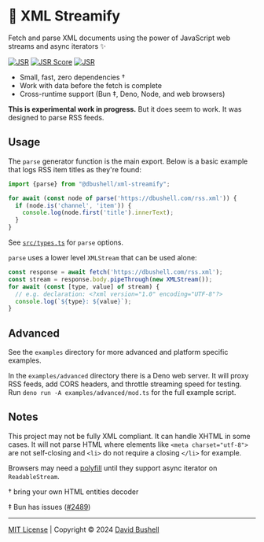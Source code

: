 # 📰 XML Streamify

Fetch and parse XML documents using the power of JavaScript web streams and async iterators ✨

[![JSR](https://jsr.io/badges/@dbushell/xml-streamify?labelColor=98e6c8)](https://jsr.io/@dbushell/xml-streamify) [![JSR Score](https://jsr.io/badges/@dbushell/xml-streamify/score?labelColor=98e6c8)](https://jsr.io/@dbushell/xml-streamify) [![JSR](https://jsr.io/badges/@dbushell?labelColor=98e6c8)](https://jsr.io/@dbushell)

* Small, fast, zero dependencies †
* Work with data before the fetch is complete
* Cross-runtime support (Bun ‡, Deno, Node, and web browsers)

**This is experimental work in progress.** But it does seem to work. It was designed to parse RSS feeds.

## Usage

The `parse` generator function is the main export. Below is a basic example that logs RSS item titles as they're found:

```javascript
import {parse} from "@dbushell/xml-streamify";

for await (const node of parse('https://dbushell.com/rss.xml')) {
  if (node.is('channel', 'item')) {
    console.log(node.first('title').innerText);
  }
}
```

See [`src/types.ts`](/src/types.ts) for `parse` options.

`parse` uses a lower level `XMLStream` that can be used alone:

```javascript
const response = await fetch('https://dbushell.com/rss.xml');
const stream = response.body.pipeThrough(new XMLStream());
for await (const [type, value] of stream) {
  // e.g. declaration: <?xml version="1.0" encoding="UTF-8"?>
  console.log(`${type}: ${value}`);
}
```

## Advanced

See the `examples` directory for more advanced and platform specific examples.

In the `examples/advanced` directory there is a Deno web server. It will proxy RSS feeds, add CORS headers, and throttle streaming speed for testing. Run `deno run -A examples/advanced/mod.ts` for the full example script.

## Notes

This project may not be fully XML compliant. It can handle XHTML in some cases. It will not parse HTML where elements like `<meta charset="utf-8">` are not self-closing and `<li>` do not require a closing `</li>` for example.

Browsers may need a [polyfill](https://bugs.chromium.org/p/chromium/issues/detail?id=929585#c10) until they support async iterator on `ReadableStream`.

† bring your own HTML entities decoder

‡ Bun has issues ([#2489](https://github.com/oven-sh/bun/issues/2489))

* * *

[MIT License](/LICENSE) | Copyright © 2024 [David Bushell](https://dbushell.com)

